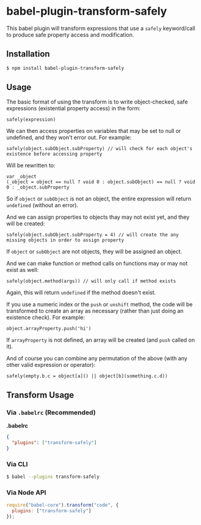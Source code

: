 # babel-plugin-transform-safely
This babel plugin will transform expressions that use a `safely` keyword/call to produce safe property access and modification.

## Installation

```sh
$ npm install babel-plugin-transform-safely
```

## Usage

The basic format of using the transform is to write object-checked, safe expressions (existential property access) in the form:
```
safely(expression)
```
We can then access properties on variables that may be set to null or undefined, and they won't error out. For example:
```
safely(object.subObject.subProperty) // will check for each object's existence before accessing property
```
Will be rewritten to:
```
var _object
(_object = object == null ? void 0 : object.subObject) == null ? void 0 : _object.subProperty
```
So if `object` or `subObject` is not an object, the entire expression will return `undefined` (without an error).

And we can assign properties to objects thay may not exist yet, and they will be created:
```
safely(object.subObject.subProperty = 4) // will create the any missing objects in order to assign property
```
If `object` or `subObject` are not objects, they will be assigned an object.

And we can make function or method calls on functions may or may not exist as well:
```
safely(object.method(args)) // will only call if method exists
```
Again, this will return `undefined` if the method doesn't exist.

If you use a numeric index or the `push` or `unshift` method, the code will be transformed to create an array as necessary (rather than just doing an existence check). For example:
```
object.arrayProperty.push('hi')
```
If `arrayProperty` is not defined, an array will be created (and `push` called on it).

And of course you can combine any permutation of the above (with any other valid expression or operator):
```
safely(empty.b.c = object[a]() || object[b](something.c.d))
```

## Transform Usage

### Via `.babelrc` (Recommended)

**.babelrc**

```json
{
  "plugins": ["transform-safely"]
}
```

### Via CLI

```sh
$ babel --plugins transform-safely
```

### Via Node API

```javascript
require("babel-core").transform("code", {
  plugins: ["transform-safely"]
});
```

